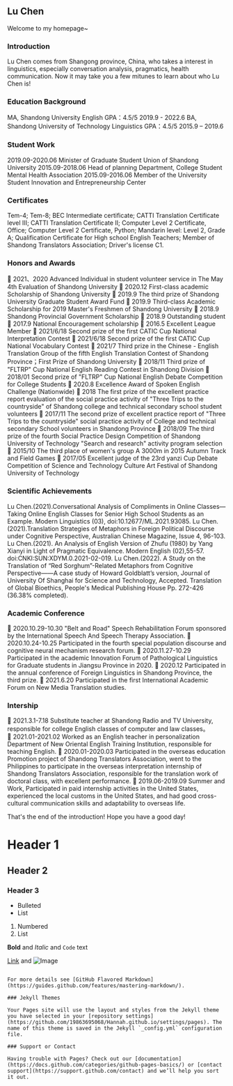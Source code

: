 ## Lu Chen

Welcome to my homepage~ 

### Introduction

Lu Chen comes from Shangong province, China, who takes a interest in linguistics, especially conversation analysis, pragmatics, health communication. Now it may take you a few mitunes to learn about who Lu Chen is! 

### Education Background
MA,  Shandong University                English            GPA：4.5/5	        2019.9 - 2022.6
BA,  Shandong University of Technology  Linguistics        GPA：4.5/5         2015.9 – 2019.6

### Student Work
2019.09-2020.06 Minister of Graduate Student Union of Shandong University
2015.09-2018.06 Head of planning Department, College Student Mental Health Association
2015.09-2016.06 Member of the University Student Innovation and Entrepreneurship Center

### Certificates 
Tem-4; Tem-8; 
BEC Intermediate certificate; 
CATTI Translation Certificate level Ⅲ; CATTI Translation Certificate Ⅱ; 
Computer Level 2 Certificate, Office; Computer Level 2 Certificate, Python; 
Mandarin level: Level 2, Grade A; 
Qualification Certificate for High school English Teachers; 
Member of Shandong Translators Association; 
Driver's license C1.

### Honors and Awards
	2021、2020 Advanced Individual in student volunteer service in The May 4th Evaluation of Shandong University
	2020.12 First-class academic Scholarship of Shandong University
	2019.9 The third prize of Shandong University Graduate Student Award Fund
	2019.9 Third-class Academic Scholarship for 2019 Master's Freshmen of Shandong University 
	2018.9 Shandong Provincial Government Scholarship
	2018.9 Outstanding student
	2017.9 National Encouragement scholarship 
	2016.5 Excellent League Member
	2021/6/18	Second prize of the first CATIC Cup National Interpretation Contest
	2021/6/18	Second prize of the first CATIC Cup National Vocabulary Contest
	2021/7	Third prize in the Chinese - English Translation Group of the fifth English Translation Contest of Shandong Province；First Prize of Shandong University
	2018/11	Third prize of "FLTRP" Cup National English Reading Contest in Shandong Division
	2018/01	Second prize of "FLTRP" Cup National English Debate Competition for College Students
	2020.8	Excellence Award of Spoken English Challenge (Nationwide)
	2018 The first prize of the excellent practice report evaluation of the social practice activity of "Three Trips to the countryside" of Shandong college and technical secondary school student volunteers
	2017/11	The second prize of excellent practice report of "Three Trips to the countryside" social practice activity of College and technical secondary School volunteers in Shandong Province
	2018/09	The third prize of the fourth Social Practice Design Competition of Shandong University of Technology "Search and research" activity program selection
	2015/10	The third place of women's group A 3000m in 2015 Autumn Track and Field Games
	2017/05	Excellent judge of the 23rd yanzi Cup Debate Competition of Science and Technology Culture Art Festival of Shandong University of Technology

### Scientific Achievements 
Lu Chen.(2021).Conversational Analysis of Compliments in Online Classes—Taking Online English Classes for Senior High School Students as an Example. Modern Linguistics (03), doi:10.12677/ML.2021.93085. 
Lu Chen.(2021).Translation Strategies of Metaphors in Foreign Political Discourse under Cognitive Perspective, Australian Chinese Magazine, Issue 4, 96-103.
Lu Chen.(2021). An Analysis of English Version of Zhufu (1980) by Yang Xianyi in Light of Pragmatic Equivalence. Modern English (02),55-57. doi:CNKI:SUN:XDYM.0.2021-02-019.
Lu Chen.(2022). A Study on the Translation of “Red Sorghum”-Related Metaphors from Cognitive Perspective——A case study of Howard Goldblatt’s version, Journal of University Of Shanghai for Science and Technology, Accepted.
Translation of Global Bioethics, People's Medical Publishing House Pp. 272-426 (36.38% completed).

### Academic Conference
	2020.10.29-10.30 "Belt and Road" Speech Rehabilitation Forum sponsored by the International Speech And Speech Therapy Association.
	2020.10.24-10.25 Participated in the fourth special population discourse and cognitive neural mechanism research forum.
	2020.11.27-10.29 Participated in the academic Innovation Forum of Pathological Linguistics for Graduate students in Jiangsu Province in 2020.
	2020.12 Participated in the annual conference of Foreign Linguistics in Shandong Province, the third prize.
	2021.6.20 Participated in the first International Academic Forum on New Media Translation studies. 

### Intership
	2021.3.1-7.18	 Substitute teacher at Shandong Radio and TV University, responsible for college English classes of computer and law classes。	
	2021.01-2021.02	Worked as an English teacher in personalization Department of New Oriental English Training Institution, responsible for teaching English.
	2020.01-2020.03  Participated in the overseas education Promotion project of Shandong Translators Association, went to the Philippines to participate in the overseas interpretation internship of Shandong Translators Association, responsible for the translation work of doctoral class, with excellent performance.
	2019.06-2019.09	Summer and Work, Participated in paid internship activities in the United States, experienced the local customs in the United States, and had good cross-cultural communication skills and adaptability to overseas life.  

That's the end of the introduction!
Hope you have a good day!

# Header 1
## Header 2
### Header 3

- Bulleted
- List

1. Numbered
2. List

**Bold** and _Italic_ and `Code` text

[Link](url) and ![Image](src)
```

For more details see [GitHub Flavored Markdown](https://guides.github.com/features/mastering-markdown/).

### Jekyll Themes

Your Pages site will use the layout and styles from the Jekyll theme you have selected in your [repository settings](https://github.com/19863695068/Hannah.github.io/settings/pages). The name of this theme is saved in the Jekyll `_config.yml` configuration file.

### Support or Contact

Having trouble with Pages? Check out our [documentation](https://docs.github.com/categories/github-pages-basics/) or [contact support](https://support.github.com/contact) and we’ll help you sort it out.
